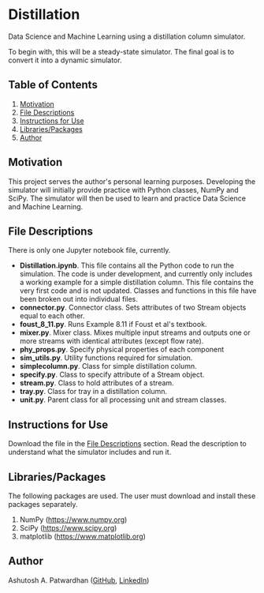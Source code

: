 # Distillation #
Data Science and Machine Learning using a distillation column simulator.

To begin with, this will be a steady-state simulator. The final goal is to convert it into a dynamic simulator.

## Table of Contents ##
1. [Motivation](#motivation)
2. [File Descriptions](#file_descriptions)
3. [Instructions for Use](#instructions_for_use)
4. [Libraries/Packages](#libraries_packages)
5. [Author](#author)

## Motivation<a name="motivation"></a> ##
This project serves the author's personal learning purposes. Developing the simulator will initially provide practice with Python classes, NumPy and SciPy. The simulator will then be used to learn and practice Data Science and Machine Learning.

## File Descriptions<a name="file_descriptions"></a> ##
There is only one Jupyter notebook file, currently.
+ **Distillation.ipynb**. This file contains all the Python code to run the simulation. The code is under development, and currently only includes a working example for a simple distillation column. This file contains the very first code and is not updated. Classes and functions in this file have been broken out into individual files.
+ **connector.py**. Connector class. Sets attributes of two Stream objects equal to each other.
+ **foust_8_11.py**. Runs Example 8.11 if Foust et al's textbook.
+ **mixer.py**. Mixer class. Mixes multiple input streams and outputs one or more streams with identical attributes (except flow rate).
+ **phy_props.py**. Specify physical properties of each component
+ **sim_utils.py**. Utility functions required for simulation.
+ **simplecolumn.py**. Class for simple distillation column.
+ **specify.py**. Class to specify attribute of a Stream object.
+ **stream.py**. Class to hold attributes of a stream.
+ **tray.py**. Class for tray in a distillation column.
+ **unit.py**. Parent class for all processing unit and stream classes.

## Instructions for Use<a name="instructions_for_use"></a> ##
Download the file in the [File Descriptions](#file_descriptions) section. Read the description to understand what the simulator includes and run it.

## Libraries/Packages<a name="libraries_packages"></a> ##
The following packages are used. The user must download and install these packages separately.
1. NumPy (https://www.numpy.org)
2. SciPy (https://www.scipy.org)
3. matplotlib (https://www.matplotlib.org)

## Author<a name="author"></a> ##
Ashutosh A. Patwardhan ([GitHub](https://github.com/a1pat), [LinkedIn](https://www.linkedin.com/in/ashutosh-patwardhan/))
